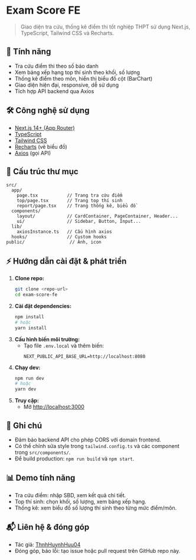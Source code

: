 # Exam Score FE

> Giao diện tra cứu, thống kê điểm thi tốt nghiệp THPT sử dụng Next.js, TypeScript, Tailwind CSS và Recharts.

## 🚀 Tính năng

- Tra cứu điểm thi theo số báo danh
- Xem bảng xếp hạng top thí sinh theo khối, số lượng
- Thống kê điểm theo môn, hiển thị biểu đồ cột (BarChart)
- Giao diện hiện đại, responsive, dễ sử dụng
- Tích hợp API backend qua Axios

## 🛠️ Công nghệ sử dụng

- [Next.js 14+ (App Router)](https://nextjs.org/)
- [TypeScript](https://www.typescriptlang.org/)
- [Tailwind CSS](https://tailwindcss.com/)
- [Recharts](https://recharts.org/) (vẽ biểu đồ)
- [Axios](https://axios-http.com/) (gọi API)

## 📂 Cấu trúc thư mục

```
src/
  app/
    page.tsx           // Trang tra cứu điểm
    top/page.tsx       // Trang top thí sinh
    report/page.tsx    // Trang thống kê, biểu đồ
  components/
    layout/            // CardContainer, PageContainer, Header...
    ui/                // Sidebar, Button, Input...
  lib/
    axiosInstance.ts   // Cấu hình axios
  hooks/               // Custom hooks
public/                 // Ảnh, icon
```

## ⚡ Hướng dẫn cài đặt & phát triển

1. **Clone repo:**
   ```bash
   git clone <repo-url>
   cd exam-score-fe
   ```
2. **Cài đặt dependencies:**
   ```bash
   npm install
   # hoặc
   yarn install
   ```
3. **Cấu hình biến môi trường:**
   - Tạo file `.env.local` và thêm biến:
     ```env
     NEXT_PUBLIC_API_BASE_URL=http://localhost:8080
     ```
4. **Chạy dev:**
   ```bash
   npm run dev
   # hoặc
   yarn dev
   ```
5. **Truy cập:**
   - Mở [http://localhost:3000](http://localhost:3000)

## 📝 Ghi chú

- Đảm bảo backend API cho phép CORS với domain frontend.
- Có thể chỉnh sửa style trong `tailwind.config.ts` và các component trong `src/components/`.
- Để build production: `npm run build` và `npm start`.

## 📊 Demo tính năng

- Tra cứu điểm: nhập SBD, xem kết quả chi tiết.
- Top thí sinh: chọn khối, số lượng, xem bảng xếp hạng.
- Thống kê: xem biểu đồ số lượng thí sinh theo từng mức điểm/môn.

## 📬 Liên hệ & đóng góp

- Tác giả: [ThnhHuynhHuu04](https://github.com/ThnhHuynhHuu04)
- Đóng góp, báo lỗi: tạo issue hoặc pull request trên GitHub repo này.
